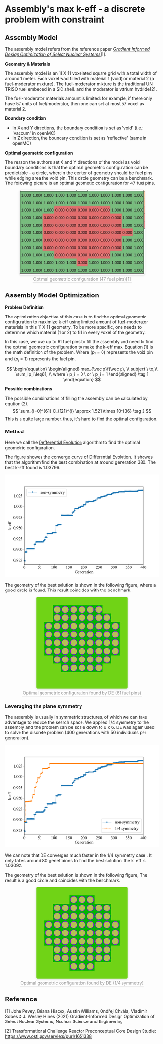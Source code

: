 # Assembly's max k-eff - a discrete problem with constraint 

## Assembly Model

The assembly model refers from the reference paper [*Gradient Informed Design Optimization of Select Nuclear Systems*](https://www.tandfonline.com/doi/abs/10.1080/00295639.2021.1987133)[1].  

**Geometry & Materials**

The assembly model is an 11 X 11 voxelated square grid  with a total width of around 1 meter. Each voxel wad filled with material 1 (void) or material 2 (a fuel-moderator mixture). The fuel-moderator mixture is the traditional UN TRISO fuel embeded in a SiC shell, and the moderator is yttrium hydride[2]. 

The fuel-moderator materials amount is limited: for example, if there only have 57 units of fuel/moderator, then one can set at most 57 voxel as material 2. 

**Boundary condition**

* In X and Y directions, the boundary condition is set as 'void' (i.e.: 'vaccum' in openMC)
* In Z direction, the boundary condition is set as 'reflective' (same in openMC)

**Optimal geometric configuration**

The reason the authors set X and Y directions of the model as void boundary conditions is that the optimal geometric configuration can be predictable - a circle, wherein the center of geometry should be fuel pins while edging area the void pin. This circle geometry can be a benchmark. The following picture is an optimal geometic configuration for 47 fuel pins.

<center>    
    <img style="border-radius: 0.3125em;    
    box-shadow: 0 2px 4px 0 rgba(34,36,38,.12),0 2px 10px 0 rgba(34,36,38,.08);"     
    src=".\pics\assm_max_paper.png">    
    <br>    
    <div style="color:orange; border-bottom: 1px solid #d9d9d9;    
    display: inline-block;    
    color: #999;    
   	padding: 2px;">Optimal geometric configuration (47 fuel pins)[1]</div> 
</center>



## Assembly Model Optimization 

**Problem Definition**

The optimization objective of this case is to find the optimal geometric configuration to maximize k-eff using limited amount of fuel-moderator materials in this 11 X 11 geometry. To be more specific, one needs to determine which material (1 or 2) to fill in every voxel of the geometry. 

In this case, we use up to 61 fuel pins to fill the assembly and need to find the optimal geometric configuration to make the k-eff max. Equation (1) is the math definition of the problem. Where $(p_i = 0)$ represents the void pin and $(p_i = 1)$ represents the fuel pin.

$$
\begin{equation} 
\begin{aligned} 
max_{\vec p}f(\vec p), \\
subject \ to,\\ 
\sum_ip_i\leq61, \\
where \ p_i = 0 \ or \ p_i = 1 
\end{aligned}
\tag 1
\end{equation}
$$



**Possible combinations**

The possible combinations of filling the assembly can be calculated by eqution (2).
$$
\sum_{i=0}^{61} C_{121}^{i} \approx 1.521 \times 10^{36}  \tag 2
$$
This is a quite large number, thus, it's hard to find the optimal configuration. 

### Method

Here we call the [Defferential Evolution](https://neorl.readthedocs.io/en/latest/modules/de.html#differential-evolution-de) algorithm to find the optimal geometric configuration. 

The figure showes the converge curve of Differential Evolution. It showes that the algorithm find the best combination at around generation 380.  The best k-eff found is 1.03796.. 

<img src=".\pics\de_curve.png" alt="converge curve" style="zoom:80%;" />


The geometry of the best solution is shown in the following figure, where a good circle is found. This result coincides with the benchmark.

<center>    
    <img style="border-radius: 0.3125em;    
    box-shadow: 0 2px 4px 0 rgba(34,36,38,.12),0 2px 10px 0 rgba(34,36,38,.08);"     
    src=".\pics\app2_geo_nonsym.jpg">    
    <br>    
    <div style="color:orange; border-bottom: 1px solid #d9d9d9;    
    display: inline-block;    
    color: #999;    
   	padding: 2px;">Optimal geometric configuration found by DE (61 fuel pins)</div> 
</center>



### Leveraging the plane symmetry

The assembly is usually in symmetric structures, of which we can take advantage to reduce the search space. We applied 1/4 symmetry to the assembly and the problem can be scale down to 6 x 6. DE was again used to solve the discrete problem (400 generations with 50 individuals per generation).

<img src=".\pics\de_curve2.png" alt="converge curve" style="zoom:80%;" />

We can note that DE converges much faster in the 1/4 symmetry case . It only takes around 80 genetraions to find the best solution, the k_eff is 1.03092. 

The geometry of the best solution is shown in the following figure,  The result is a good circle and coincides with the benchmark.

<center>    
    <img style="border-radius: 0.3125em;    
    box-shadow: 0 2px 4px 0 rgba(34,36,38,.12),0 2px 10px 0 rgba(34,36,38,.08);"     
    src=".\pics\app2_geo_14sym.jpg">    
    <br>    
    <div style="color:orange; border-bottom: 1px solid #d9d9d9;    
    display: inline-block;    
    color: #999;    
   	padding: 2px;">Optimal geometric configuration found by DE (1/4 symmetry)</div> 
</center>



## Reference

[1] John Pevey, Briana Hiscox, Austin Williams, Ondřej Chvála, Vladimir Sobes & J. Wesley Hines (2021) Gradient-Informed Design Optimization of Select Nuclear Systems, Nuclear Science and Engineering

[2] Transformational Challenge Reactor Preconceptual Core Design Studie: https://www.osti.gov/servlets/purl/1651338

